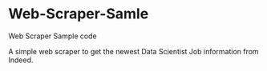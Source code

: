 # Web-Scraper-Samle
Web Scraper Sample code

A simple web scraper to get the newest Data Scientist Job information from Indeed.
